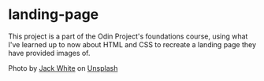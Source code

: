# landing-page

This project is a part of the Odin Project's foundations course, using what I've learned up to now about HTML and CSS to recreate a landing page they have provided images of.

Photo by <a href="https://unsplash.com/@jackwhite2803?utm_content=creditCopyText&utm_medium=referral&utm_source=unsplash">Jack White</a> on <a href="https://unsplash.com/photos/a-long-hallway-with-a-blue-light-at-the-end-of-it-Yr5ZZbfJK9k?utm_content=creditCopyText&utm_medium=referral&utm_source=unsplash">Unsplash</a>

